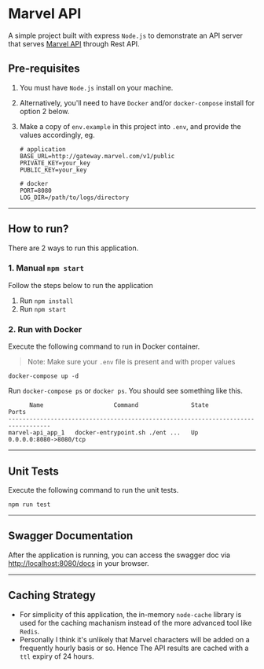 # Marvel API

A simple project built with express `Node.js` to demonstrate an API server that serves [Marvel API](https://developer.marvel.com) through Rest API.

## Pre-requisites

1. You must have `Node.js` install on your machine.
2. Alternatively, you'll need to have `Docker` and/or `docker-compose` install for option 2 below.
3. Make a copy of `env.example` in this project into `.env`, and provide the values accordingly, eg.

      ```
      # application
      BASE_URL=http://gateway.marvel.com/v1/public
      PRIVATE_KEY=your_key
      PUBLIC_KEY=your_key

      # docker
      PORT=8080
      LOG_DIR=/path/to/logs/directory
      ```

---

## How to run?

There are 2 ways to run this application.

### 1. Manual `npm start`

Follow the steps below to run the application

1. Run `npm install`
2. Run `npm start`

### 2. Run with Docker

Execute the following command to run in Docker container.

> Note: Make sure your `.env` file is present and with proper values

```
docker-compose up -d
```

Run `docker-compose ps` or `docker ps`. You should see something like this.

```
      Name                    Command               State           Ports
----------------------------------------------------------------------------------
marvel-api_app_1   docker-entrypoint.sh ./ent ...   Up      0.0.0.0:8080->8080/tcp
```

---

## Unit Tests

Execute the following command to run the unit tests.

```
npm run test
```

---

## Swagger Documentation

After the application is running, you can access the swagger doc via [http://localhost:8080/docs](http://localhost:8080/docs) in your browser.

---

## Caching Strategy

- For simplicity of this application, the in-memory `node-cache` library is used for the caching machanism instead of the more advanced tool like `Redis`.
- Personally I think it's unlikely that Marvel characters will be added on a frequently hourly basis or so. Hence The API results are cached with a `ttl` expiry of 24 hours.